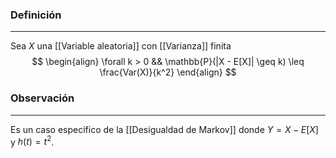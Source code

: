### Definición
---
Sea $X$ una [[Variable aleatoria]] con [[Varianza]] finita
$$ \begin{align} 
	\forall k > 0 && \mathbb{P}(|X - E[X]| \geq k) \leq \frac{Var(X)}{k^2}
\end{align} $$


### Observación
---
Es un caso especifico de la [[Desigualdad de Markov]] donde $Y = X - E[X]$ y $h(t) = t^2$.